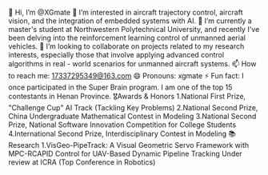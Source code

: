 👋 Hi, I’m @XGmate
👀 I’m interested in aircraft trajectory control, aircraft vision, and the integration of embedded systems with AI.
🌱 I’m currently a master's student at Northwestern Polytechnical University, and recently I've been delving into the reinforcement learning control of unmanned aerial vehicles.
💞️ I’m looking to collaborate on projects related to my research interests, especially those that involve applying advanced control algorithms in real - world scenarios for unmanned aircraft systems.
📫 How to reach me: 17337295349@163.com
😄 Pronouns: xgmate
⚡ Fun fact: I once participated in the Super Brain program. I am one of the top 15 contestants in Henan Province.
🎖️Awards & Honors
1.National First Prize, "Challenge Cup" AI Track (Tackling Key Problems)
2.National Second Prize, China Undergraduate Mathematical Contest in Modeling
3.National Second Prize, National Software Innovation Competition for College Students
4.International Second Prize, Interdisciplinary Contest in Modeling
📚Research
1.VisGeo-PipeTrack: A Visual Geometric Servo Framework with MPC-RCAPID Control for UAV-Based Dynamic Pipeline Tracking        Under review at ICRA (Top Conference in Robotics)

